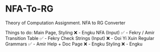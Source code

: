 # NFA-To-RG
Theory of Computation Assignment. 
NFA to RG Converter

Things to do:
Main Page, Styling    ❌ - Engku
NFA (Input)           ✅ - Fekry / Amir
Transition Table      ✅ - Fekry
Check Strings (Input) ❌ - Ooi Yi Xuin
Regular Grammars      ✅ - Amir
Help + Doc Page       ❌ - Engku
Styling               ❌ - Engku
